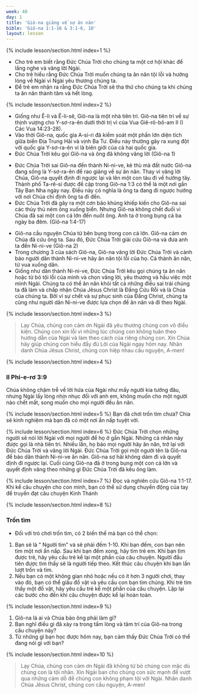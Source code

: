 ```yaml
---
week: 48
day: 1
title: 'Giô-na giảng về sự ăn năn'
bible: 'Giô-na 1:1-16 & 3:1-6, 10'
layout: lesson
---
```



{% include lesson/section.html index=1 %}
- Cho trẻ em biết rằng Đức Chúa Trời cho chúng ta một cơ hội khác để lắng nghe và vâng lời Ngài.
- Cho trẻ hiểu rằng Đức Chúa Trời muốn chúng ta ăn năn tội lỗi và hướng lòng về Ngài vì Ngài yêu thương chúng ta.
- Để trẻ em nhận ra rằng Đức Chúa Trời sẽ tha thứ cho chúng ta khi chúng ta ăn năn thành tâm và hết lòng.


{% include lesson/section.html index=2 %}
* Giống như Ê-li và Ê-li-sê, Giô-na là một nhà tiên tri. Giô-na tiên tri về sự thịnh vượng cho Y-sơ-ra-ên dưới thời trị vì của Vua Giê-rô-bô-am II (I Các Vua 14:23-28).
* Vào thời Giô-na, quốc gia A-si-ri đã kiểm soát một phần lớn diện tích giữa biển Địa Trung Hải và vịnh Ba Tư. Điều này thường gây ra xung đột với quốc gia Y-sơ-ra-ên vì là biên giới của cả hai quốc gia.
* Đức Chúa Trời kêu gọi Giô-na và ông đã không vâng lời (Giô-na 1)
- Đức Chúa Trời sai Giô-na đến thành Ni-ni-ve, kẻ thù mà đất nước Giô-na đang sống là Y-sơ-ra-ên để rao giảng về sự ăn năn. Thay vì vâng lời Chúa, Giô-na quyết định đi ngược lại và lên một con tàu đi về hướng tây. Thành phố Ta-rê-si được đề cập trong Giô-na 1:3 có thể là một nơi gần Tây Ban Nha ngày nay. Điều này có nghĩa là ông ta đang đi ngược hướng với nơi Chúa chỉ định ông ta đi đến.
- Đức Chúa Trời đã gây ra một cơn bão khủng khiếp kiến cho Giô-na sai các thủy thủ ném ông xuống biển. Nhưng Giô-na không chết đuối vì Chúa đã sai một con cá lớn đến nuốt ông. Anh ta ở trong bụng cá ba ngày ba đêm. (Giô-na 1:4-17)
* Giô-na cầu nguyện Chúa từ bên bụng trong con cá lớn. Giô-na cảm ơn Chúa đã cứu ông ta. Sau đó, Đức Chúa Trời giải cứu Giô-na và đưa anh ta đến Ni-ni-ve (Giô-na 2)
* Trong chương 3 của sách Giô-na, Giô-na vâng lời Đức Chúa Trời và cảnh báo người dân thành Ni-ni-ve hãy ăn năn tội lỗi của họ. Cả thành ăn năn, từ vua xuống dân.
* Giống như dân thành Ni-ni-ve, Đức Chúa Trời kêu gọi chúng ta ăn năn hoặc từ bỏ tội lỗi của mình và chọn vâng lời, yêu thương và hầu việc một mình Ngài. Chúng ta có thể ăn năn khỏi tất cả những điều sai trái chúng ta đã làm và chấp nhận Chúa Jêsus Christ là Đấng Cứu Rỗi và là Chúa của chúng ta. Bởi vì sự chết và sự phục sinh của Đấng Christ, chúng ta cũng như người dân Ni-ni-ve được lựa chọn để ăn năn và đi theo Ngài.


{% include lesson/section.html index=3 %}
> Lạy Chúa, chúng con cảm ơn Ngài đã yêu thương chúng con vô điều kiện. Chúng con xin lỗi vì những lúc chúng con không tuân theo hướng dẫn của Ngài và làm theo cách của riêng chúng con. Xin Chúa hãy giúp chúng con hiểu đầy đủ Lời của Ngài ngay hôm nay. Nhân danh Chúa Jêsus Christ, chúng con hiệp nhau cầu nguyện, A-men!


{% include lesson/section.html index=4 %}
### II Phi-e-rơ 3:9
Chúa không chậm trễ về lời hứa của Ngài như mấy người kia tưởng đâu, nhưng Ngài lấy lòng nhịn nhục đối với anh em, không muốn cho một người nào chết mất, song muốn cho mọi người đều ăn năn.


{% include lesson/section.html index=5 %}
 Bạn đã chơi trốn tìm chưa? Chia sẻ kinh nghiệm mà bạn đã có một nơi ẩn nấp tuyệt vời.


{% include lesson/section.html index=6 %}
Đức Chúa Trời chọn những người sẽ nói lời Ngài với mọi người để họ ở gần Ngài. Những cá nhân này được gọi là nhà tiên tri. Nhiều lần, họ bảo mọi người hãy ăn năn, trở lại với Đức Chúa Trời và vâng lời Ngài. Đức Chúa Trời gọi một người tên là Giô-na để bảo dân thành Ni-ni-ve ăn năn. Giô-na sợ hãi không dám đi và quyết định đi ngược lại. Cuối cùng Giô-na đã ở trong bụng một con cá lớn và quyết định vâng theo những gì Đức Chúa Trời đã kêu ông làm.


{% include lesson/section.html index=7 %}
Đọc và nghiên cứu Giô-na 1:1-17. Khi kể câu chuyện cho con mình, bạn có thể sử dụng chuyển động của tay để truyền đạt câu chuyện Kinh Thánh


{% include lesson/section.html index=8 %}
### Trốn tìm
- Đối với trò chơi trốn tìm, có 2 biến thể mà bạn có thể chọn:
1. Bạn sẽ là " Người tìm" và sẽ phải đếm 1-10. Khi bạn đếm, con bạn nên tìm một nơi ẩn nấp. Sau khi bạn đếm xong, hãy tìm trẻ em. Khi bạn tìm được trẻ, hãy yêu cầu trẻ kể lại một phần của câu chuyện. Người đầu tiên được tìm thấy sẽ là người tiếp theo. Kết thúc câu chuyện khi bạn lần lượt trốn và tìm.
2. Nếu bạn có một không gian nhỏ hoặc nếu có ít hơn 3 người chơi, thay vào đó, bạn có thể giấu đồ vật và yêu cầu con bạn tìm chúng. Khi trẻ tìm thấy một đồ vật, hãy yêu cầu trẻ kể một phần của câu chuyện. Lặp lại các bước cho đến khi câu chuyện được kể lại hoàn toàn.


{% include lesson/section.html index=9 %}
1. Giô-na là ai và Chúa bảo ông phải làm gì?
2. Bạn nghĩ điều gì đã xảy ra trong tấm lòng và tâm trí của Giô-na trong câu chuyện này?
3. Từ những gì bạn học được hôm nay, bạn cảm thấy Đức Chúa Trời có thể đang nói gì với bạn?


{% include lesson/section.html index=10 %}
> Lạy Chúa, chúng con cảm ơn Ngài đã không từ bỏ chúng con mặc dù chúng con là tội nhân. Xin Ngài ban cho chúng con sức mạnh để vượt qua những cám dỗ để chúng con không phạm tội với Ngài. Nhân danh Chúa Jêsus Christ, chúng con cầu nguyện, A-men!
